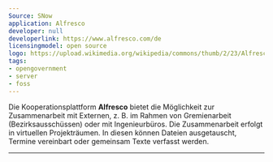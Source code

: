 ```yaml
---
Source: SNow
application: Alfresco
developer: null
developerlink: https://www.alfresco.com/de
licensingmodel: open source
logo: https://upload.wikimedia.org/wikipedia/commons/thumb/2/23/Alfresco-logo.svg/300px-Alfresco-logo.svg.png
tags:
- opengovernment
- server
- foss
---
```

Die Kooperationsplattform __Alfresco__ bietet die Möglichkeit zur Zusammenarbeit mit Externen, z. B. im Rahmen von Gremienarbeit (Bezirksausschüssen) oder mit Ingenieurbüros. Die Zusammenarbeit erfolgt in virtuellen Projekträumen. In diesen können Dateien ausgetauscht, Termine vereinbart oder gemeinsam Texte verfasst werden. 

---



